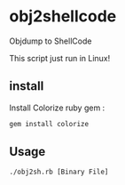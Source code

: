 # obj2shellcode
Objdump to ShellCode

This script just run in Linux!


## install

Install Colorize ruby gem :
```ruby
gem install colorize
```

## Usage

```bash
./obj2sh.rb [Binary File]
```
